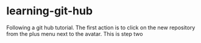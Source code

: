 # learning-git-hub
Following a git hub tutorial. The first action is to click on the new repository from the plus menu next to the avatar.
This is step two
